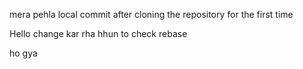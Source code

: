 mera pehla local commit after cloning the repository for the first time


Hello change kar rha hhun to check rebase


ho gya
